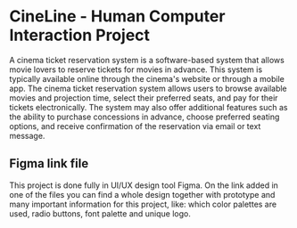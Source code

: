 # CineLine - Human Computer Interaction Project

A cinema ticket reservation system is a software-based system that allows movie lovers to reserve tickets for movies in advance. This system is typically available online through the cinema's website or through a mobile app.
The cinema ticket reservation system allows users to browse available movies and projection time, select their preferred seats, and pay for their tickets electronically. The system may also offer additional features such as the ability to purchase concessions in advance, choose preferred seating options, and receive confirmation of the reservation via email or text message.

## Figma link file
This project is done fully in UI/UX design tool Figma. On the link added in one of the files you can find a whole design together with prototype and many important information for this project, like: which color palettes are used, radio buttons, font palette and unique logo. 
